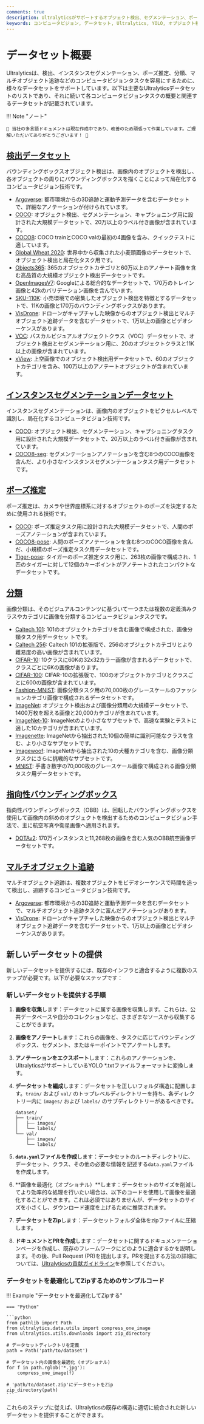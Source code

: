 ```yaml
---
comments: true
description: Ultralyticsがサポートするオブジェクト検出、セグメンテーション、ポーズ推定、画像分類、マルチオブジェクト追跡に対応した各種コンピュータビジョンデータセットを探求します。
keywords: コンピュータビジョン, データセット, Ultralytics, YOLO, オブジェクト検出, インスタンスセグメンテーション, ポーズ推定, 画像分類, マルチオブジェクト追跡
---
```


# データセット概要

Ultralyticsは、検出、インスタンスセグメンテーション、ポーズ推定、分類、マルチオブジェクト追跡などのコンピュータビジョンタスクを容易にするために、様々なデータセットをサポートしています。以下は主要なUltralyticsデータセットのリストであり、それに続いて各コンピュータビジョンタスクの概要と関連するデータセットが記載されています。

!!! Note "ノート"

    🚧 当社の多言語ドキュメントは現在作成中であり、改善のため頑張って作業しています。ご理解いただいてありがとうございます！ 🙏

## [検出データセット](../../datasets/detect/index.md)

バウンディングボックスオブジェクト検出は、画像内のオブジェクトを検出し、各オブジェクトの周りにバウンディングボックスを描くことによって局在化するコンピュータビジョン技術です。

- [Argoverse](../../datasets/detect/argoverse.md): 都市環境からの3D追跡と運動予測データを含むデータセットで、詳細なアノテーションが付けられています。
- [COCO](../../datasets/detect/coco.md): オブジェクト検出、セグメンテーション、キャプショニング用に設計された大規模データセットで、20万以上のラベル付き画像が含まれています。
- [COCO8](../../datasets/detect/coco8.md): COCO trainとCOCO valの最初の4画像を含み、クイックテストに適しています。
- [Global Wheat 2020](../../datasets/detect/globalwheat2020.md): 世界中から収集された小麦頭画像のデータセットで、オブジェクト検出と局在化タスク用です。
- [Objects365](../../datasets/detect/objects365.md): 365のオブジェクトカテゴリと60万以上のアノテート画像を含む高品質の大規模オブジェクト検出データセットです。
- [OpenImagesV7](../../datasets/detect/open-images-v7.md): Googleによる総合的なデータセットで、170万のトレイン画像と42kのバリデーション画像を含んでいます。
- [SKU-110K](../../datasets/detect/sku-110k.md): 小売環境での密集したオブジェクト検出を特徴とするデータセットで、11Kの画像と170万のバウンディングボックスがあります。
- [VisDrone](../../datasets/detect/visdrone.md): ドローンがキャプチャした映像からのオブジェクト検出とマルチオブジェクト追跡データを含むデータセットで、1万以上の画像とビデオシーケンスがあります。
- [VOC](../../datasets/detect/voc.md): パスカルビジュアルオブジェクトクラス（VOC）データセットで、オブジェクト検出とセグメンテーション用に、20のオブジェクトクラスと11K以上の画像が含まれています。
- [xView](../../datasets/detect/xview.md): 上空画像でのオブジェクト検出用データセットで、60のオブジェクトカテゴリを含み、100万以上のアノテートオブジェクトが含まれています。

## [インスタンスセグメンテーションデータセット](../../datasets/segment/index.md)

インスタンスセグメンテーションは、画像内のオブジェクトをピクセルレベルで識別し、局在化するコンピュータビジョン技術です。

- [COCO](../../datasets/segment/coco.md): オブジェクト検出、セグメンテーション、キャプショニングタスク用に設計された大規模データセットで、20万以上のラベル付き画像が含まれています。
- [COCO8-seg](../../datasets/segment/coco8-seg.md): セグメンテーションアノテーションを含む8つのCOCO画像を含んだ、より小さなインスタンスセグメンテーションタスク用データセットです。

## [ポーズ推定](../../datasets/pose/index.md)

ポーズ推定は、カメラや世界座標系に対するオブジェクトのポーズを決定するために使用される技術です。

- [COCO](../../datasets/pose/coco.md): ポーズ推定タスク用に設計された大規模データセットで、人間のポーズアノテーションが含まれています。
- [COCO8-pose](../../datasets/pose/coco8-pose.md): 人間のポーズアノテーションを含む8つのCOCO画像を含んだ、小規模のポーズ推定タスク用データセットです。
- [Tiger-pose](../../datasets/pose/tiger-pose.md): タイガーのポーズ推定タスク用に、263枚の画像で構成され、1匹のタイガーに対して12個のキーポイントがアノテートされたコンパクトなデータセットです。

## [分類](../../datasets/classify/index.md)

画像分類は、そのビジュアルコンテンツに基づいて一つまたは複数の定義済みクラスやカテゴリに画像を分類するコンピュータビジョンタスクです。

- [Caltech 101](../../datasets/classify/caltech101.md): 101のオブジェクトカテゴリを含む画像で構成された、画像分類タスク用データセッ トです。
- [Caltech 256](../../datasets/classify/caltech256.md): Caltech 101の拡張版で、256のオブジェクトカテゴリとより難易度の高い画像が含まれています。
- [CIFAR-10](../../datasets/classify/cifar10.md): 10クラスに60Kの32x32カラー画像が含まれるデータセットで、クラスごとに6Kの画像があります。
- [CIFAR-100](../../datasets/classify/cifar100.md): CIFAR-10の拡張版で、100のオブジェクトカテゴリとクラスごとに600の画像が含まれています。
- [Fashion-MNIST](../../datasets/classify/fashion-mnist.md): 画像分類タスク用の70,000枚のグレースケールのファッションカテゴリ画像で構成されるデータセットです。
- [ImageNet](../../datasets/classify/imagenet.md): オブジェクト検出および画像分類用の大規模データセットで、1400万枚を超える画像と20,000カテゴリが含まれています。
- [ImageNet-10](../../datasets/classify/imagenet10.md): ImageNetのより小さなサブセットで、高速な実験とテストに適した10カテゴリが含まれています。
- [Imagenette](../../datasets/classify/imagenette.md): ImageNetから抽出された10個の簡単に識別可能なクラスを含む、より小さなサブセットです。
- [Imagewoof](../../datasets/classify/imagewoof.md): ImageNetから抽出された10の犬種カテゴリを含む、画像分類タスクにさらに挑戦的なサブセットです。
- [MNIST](../../datasets/classify/mnist.md): 手書き数字の70,000枚のグレースケール画像で構成される画像分類タスク用データセットです。

## [指向性バウンディングボックス](../../datasets/obb/index.md)

指向性バウンディングボックス（OBB）は、回転したバウンディングボックスを使用して画像内の斜めのオブジェクトを検出するためのコンピュータビジョン手法で、主に航空写真や衛星画像へ適用されます。

- [DOTAv2](../../datasets/obb/dota-v2.md): 170万インスタンスと11,268枚の画像を含む人気のOBB航空画像データセットです。

## [マルチオブジェクト追跡](../../datasets/track/index.md)

マルチオブジェクト追跡は、複数オブジェクトをビデオシーケンスで時間を追って検出し、追跡するコンピュータビジョン技術です。

- [Argoverse](../../datasets/detect/argoverse.md): 都市環境からの3D追跡と運動予測データを含むデータセットで、マルチオブジェクト追跡タスクに富んだアノテーションがあります。
- [VisDrone](../../datasets/detect/visdrone.md): ドローンがキャプチャした映像からのオブジェクト検出とマルチオブジェクト追跡データを含むデータセットで、1万以上の画像とビデオシーケンスがあります。

## 新しいデータセットの提供

新しいデータセットを提供するには、既存のインフラと適合するように複数のステップが必要です。以下が必要なステップです：

### 新しいデータセットを提供する手順

1. **画像を収集**します：データセットに属する画像を収集します。これらは、公共データベースや自分のコレクションなど、さまざまなソースから収集することができます。

2. **画像をアノテート**します：これらの画像を、タスクに応じてバウンディングボックス、セグメント、またはキーポイントでアノテートします。

3. **アノテーションをエクスポート**します：これらのアノテーションを、UltralyticsがサポートしているYOLO *.txtファイルフォーマットに変換します。

4. **データセットを編成**します：データセットを正しいフォルダ構造に配置します。`train/` および `val/` のトップレベルディレクトリーを持ち、各ディレクトリー内に `images/` および `labels/` のサブディレクトリーがあるべきです。

    ```
    dataset/
    ├── train/
    │   ├── images/
    │   └── labels/
    └── val/
        ├── images/
        └── labels/
    ```

5. **`data.yaml`ファイルを作成**します：データセットのルートディレクトリに、データセット、クラス、その他の必要な情報を記述する`data.yaml`ファイルを作成します。

6. **画像を最適化（オプショナル）**します：データセットのサイズを削減してより効率的な処理を行いたい場合は、以下のコードを使用して画像を最適化することができます。これは必須ではありませんが、データセットのサイズを小さくし、ダウンロード速度を上げるために推奨されます。

7. **データセットをZip**します：データセットフォルダ全体をzipファイルに圧縮します。

8. **ドキュメントとPRを作成**します：データセットに関するドキュメンテーションページを作成し、既存のフレームワークにどのように適合するかを説明します。その後、Pull Request (PR)を提出します。PRを提出する方法の詳細については、[Ultralyticsの貢献ガイドライン](https://docs.ultralytics.com/help/contributing)を参照してください。

### データセットを最適化してZipするためのサンプルコード

!!! Example "データセットを最適化してZipする"

    === "Python"

    ```python
    from pathlib import Path
    from ultralytics.data.utils import compress_one_image
    from ultralytics.utils.downloads import zip_directory

    # データセットディレクトリを定義
    path = Path('path/to/dataset')

    # データセット内の画像を最適化 (オプショナル)
    for f in path.rglob('*.jpg'):
        compress_one_image(f)

    # 'path/to/dataset.zip'にデータセットをZip
    zip_directory(path)
    ```

これらのステップに従えば、Ultralyticsの既存の構造に適切に統合された新しいデータセットを提供することができます。
